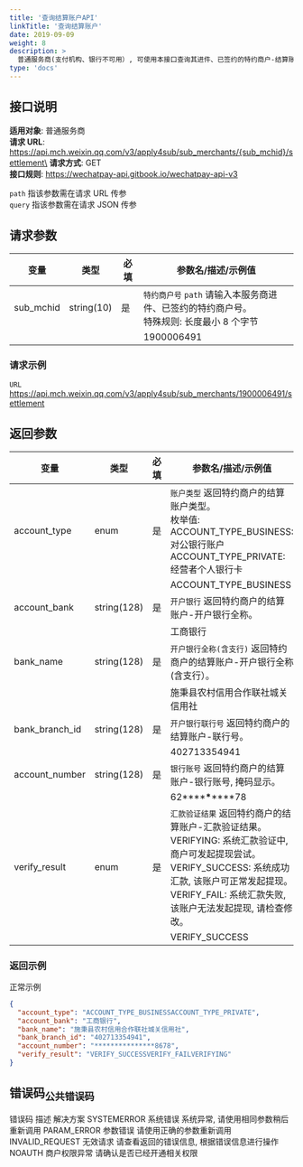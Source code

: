 ```yaml
---
title: '查询结算账户API'
linkTitle: '查询结算账户'
date: 2019-09-09
weight: 8
description: >
  普通服务商(支付机构、银行不可用）, 可使用本接口查询其进件、已签约的特约商户-结算账户信息(敏感信息掩码）。 该接口可用于核实是否成功修改结算账户信息、及查询系统汇款验证结果。
type: 'docs'
---
```


## 接口说明

**适用对象**: 普通服务商\
**请求 URL**: https://api.mch.weixin.qq.com/v3/apply4sub/sub_merchants/{sub_mchid}/settlement\
**请求方式**: GET\
**接口规则**: https://wechatpay-api.gitbook.io/wechatpay-api-v3

`path` 指该参数需在请求 URL 传参\
`query` 指该参数需在请求 JSON 传参

## 请求参数

| 变量      | 类型       | 必填 | 参数名/描述/示例值                                                                          |
| --------- | ---------- | ---- | ------------------------------------------------------------------------------------------- |
| sub_mchid | string(10) | 是   | `特约商户号` `path` 请输入本服务商进件、已签约的特约商户号。<br>特殊规则: 长度最小 8 个字节 |
|           |            |      | 1900006491                                                                                  |

### 请求示例

`URL` https://api.mch.weixin.qq.com/v3/apply4sub/sub_merchants/1900006491/settlement

## 返回参数

| 变量           | 类型        | 必填 | 参数名/描述/示例值                                                                                                                                                                                                             |
| -------------- | ----------- | ---- | ------------------------------------------------------------------------------------------------------------------------------------------------------------------------------------------------------------------------------ |
| account_type   | enum        | 是   | `账户类型` 返回特约商户的结算账户类型。<br>枚举值:<br>ACCOUNT_TYPE_BUSINESS: 对公银行账户<br>ACCOUNT_TYPE_PRIVATE: 经营者个人银行卡<br>                                                                                        |
|                |             |      | ACCOUNT_TYPE_BUSINESS                                                                                                                                                                                                          |
| account_bank   | string(128) | 是   | `开户银行` 返回特约商户的结算账户-开户银行全称。                                                                                                                                                                               |
|                |             |      | 工商银行                                                                                                                                                                                                                       |
| bank_name      | string(128) | 是   | `开户银行全称(含支行)` 返回特约商户的结算账户-开户银行全称(含支行）。                                                                                                                                                          |
|                |             |      | 施秉县农村信用合作联社城关信用社                                                                                                                                                                                               |
| bank_branch_id | string(128) | 是   | `开户银行联行号` 返回特约商户的结算账户-联行号。                                                                                                                                                                               |
|                |             |      | 402713354941                                                                                                                                                                                                                   |
| account_number | string(128) | 是   | `银行账号` 返回特约商户的结算账户-银行账号, 掩码显示。                                                                                                                                                                         |
|                |             |      | 62**\*\***\***\*\***78                                                                                                                                                                                                         |
| verify_result  | enum        | 是   | `汇款验证结果` 返回特约商户的结算账户-汇款验证结果。<br>VERIFYING: 系统汇款验证中, 商户可发起提现尝试。<br>VERIFY_SUCCESS: 系统成功汇款, 该账户可正常发起提现。<br>VERIFY_FAIL: 系统汇款失败, 该账户无法发起提现, 请检查修改。 |
|                |             |      | VERIFY_SUCCESS                                                                                                                                                                                                                 |

### 返回示例

正常示例

```json
{
  "account_type": "ACCOUNT_TYPE_BUSINESSACCOUNT_TYPE_PRIVATE",
  "account_bank": "工商银行",
  "bank_name": "施秉县农村信用合作联社城关信用社",
  "bank_branch_id": "402713354941",
  "account_number": "***************8678",
  "verify_result": "VERIFY_SUCCESSVERIFY_FAILVERIFYING"
}
```

## 错误码<sub>公共错误码</sub>

错误码 描述 解决方案
SYSTEMERROR 系统错误 系统异常, 请使用相同参数稍后重新调用
PARAM_ERROR 参数错误 请使用正确的参数重新调用
INVALID_REQUEST 无效请求 请查看返回的错误信息, 根据错误信息进行操作
NOAUTH 商户权限异常 请确认是否已经开通相关权限
